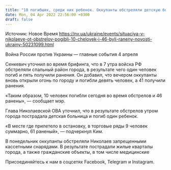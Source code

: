 ```yaml
---
title: "10 погибших, среди них ребенок. Оккупанты обстреляли детскую больницу и остановку в Николаеве — глава ОВА"
date: Mon, 04 Apr 2022 22:56:00 +0300
draft: false
---
```

Источник: Новое Время https://nv.ua/ukraine/events/situaciya-v-nikolaeve-ot-obstrelov-pogibli-10-chelovek-i-46-byli-raneny-novosti-ukrainy-50231099.html


Война России против Украины — главные события 4 апреля

Сенкевич уточнил во время брифинга, что в 7 утра войска РФ обстреляли спальный район города, в результате чего один человек погиб и пять получили ранения. Он добавил, что вечером оккупанты вновь открыли огонь по городу и погибли девять человек, а 41 получили ранения.

«Таким образом, 10 человек погибли сегодня во время обстрелов и 46 ранены», — сообщает мэр.

Глава Николаевской ОВА уточнил, что в результате обстрелов утром города пострадала детская больница и погиб один ребенок.

«В месте где прилетело в остановку, в торговые ряды 9 человек суммарно, 61 раненый», — подчеркнул Ким.

 В понедельник оккупанты обстреляли Николаев запрещенными кассетными снарядами. В результате пострадали жилые кварталы города, а также гражданские объекты, в том числе медицинские

Присоединяйтесь к нам в соцсетях Facebook, Telegram и Instagram.
